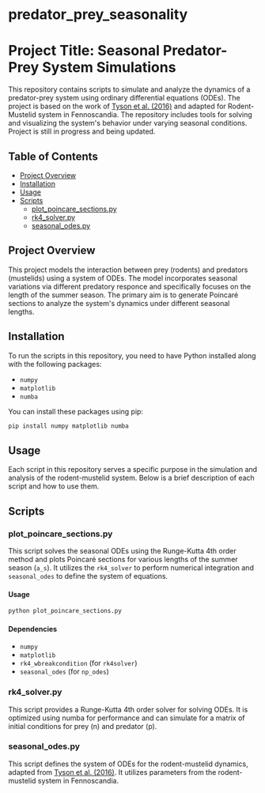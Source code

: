 # predator_prey_seasonality
# Project Title: Seasonal Predator-Prey System Simulations

This repository contains scripts to simulate and analyze the dynamics of a predator-prey system using ordinary differential equations (ODEs). The project is based on the work of [Tyson et al. (2016)](https://doi.org/10.1086/688665) and adapted for Rodent-Mustelid system in Fennoscandia. The repository includes tools for solving and visualizing the system's behavior under varying seasonal conditions. Project is still in progress and being updated.

## Table of Contents

- [Project Overview](#project-overview)
- [Installation](#installation)
- [Usage](#usage)
- [Scripts](#scripts)
  - [plot_poincare_sections.py](#plot_poincare_sections.py)
  - [rk4_solver.py](#rk4_solver.py)
  - [seasonal_odes.py](#seasonal_odes.py)


## Project Overview

This project models the interaction between prey (rodents) and predators (mustelids) using a system of ODEs. The model incorporates seasonal variations via different predatory responce and specifically focuses on the length of the summer season. The primary aim is to generate Poincaré sections to analyze the system's dynamics under different seasonal lengths.

## Installation

To run the scripts in this repository, you need to have Python installed along with the following packages:

- `numpy`
- `matplotlib`
- `numba`

You can install these packages using pip:

```bash
pip install numpy matplotlib numba
```

## Usage

Each script in this repository serves a specific purpose in the simulation and analysis of the rodent-mustelid system. Below is a brief description of each script and how to use them.

## Scripts

### plot_poincare_sections.py

This script solves the seasonal ODEs using the Runge-Kutta 4th order method and plots Poincaré sections for various lengths of the summer season (`a_s`). It utilizes the `rk4_solver` to perform numerical integration and `seasonal_odes` to define the system of equations.

#### Usage

```bash
python plot_poincare_sections.py
```

#### Dependencies

- `numpy`
- `matplotlib`
- `rk4_wbreakcondition` (for `rk4solver`)
- `seasonal_odes` (for `np_odes`)

### rk4_solver.py
This script provides a Runge-Kutta 4th order solver for solving ODEs. It is optimized using numba for performance and can simulate for a matrix of initial conditions for prey (n) and predator (p).

### seasonal_odes.py
This script defines the system of ODEs for the rodent-mustelid dynamics, adapted from [Tyson et al. (2016)](https://doi.org/10.1086/688665). It utilizes parameters from the rodent-mustelid system in Fennoscandia.



